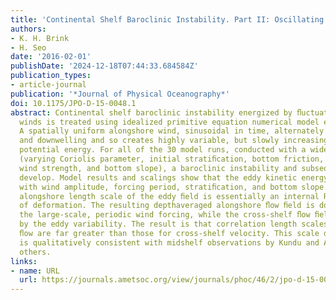 ```yaml
---
title: 'Continental Shelf Baroclinic Instability. Part II: Oscillating Wind Forcing'
authors:
- K. H. Brink
- H. Seo
date: '2016-02-01'
publishDate: '2024-12-18T07:44:33.684584Z'
publication_types:
- article-journal
publication: '*Journal of Physical Oceanography*'
doi: 10.1175/JPO-D-15-0048.1
abstract: Continental shelf baroclinic instability energized by ﬂuctuating alongshore
  winds is treated using idealized primitive equation numerical model experiments.
  A spatially uniform alongshore wind, sinusoidal in time, alternately drives upwelling
  and downwelling and so creates highly variable, but slowly increasing, available
  potential energy. For all of the 30 model runs, conducted with a wide range of parameters
  (varying Coriolis parameter, initial stratiﬁcation, bottom friction, forcing period,
  wind strength, and bottom slope), a baroclinic instability and subsequent eddy ﬁeld
  develop. Model results and scalings show that the eddy kinetic energy increases
  with wind amplitude, forcing period, stratiﬁcation, and bottom slope. The dominant
  alongshore length scale of the eddy ﬁeld is essentially an internal Rossby radius
  of deformation. The resulting depthaveraged alongshore ﬂow ﬁeld is dominated by
  the large-scale, periodic wind forcing, while the cross-shelf ﬂow ﬁeld is dominated
  by the eddy variability. The result is that correlation length scales for alongshore
  ﬂow are far greater than those for cross-shelf velocity. This scale discrepancy
  is qualitatively consistent with midshelf observations by Kundu and Allen, among
  others.
links:
- name: URL
  url: https://journals.ametsoc.org/view/journals/phoc/46/2/jpo-d-15-0048.1.xml
---
```

